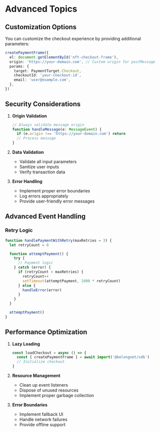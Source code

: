# Advanced Topics

## Customization Options

You can customize the checkout experience by providing additional parameters:

```ts
createPaymentFrame({
  el: document.getElementById('nft-checkout-frame'),
  origin: 'https://your-domain.com', // Custom origin for postMessage
  params: {
    target: PaymentTarget.Checkout,
    checkoutId: 'your-checkout-id',
    email: 'user@example.com',
  },
})
```

## Security Considerations

1. **Origin Validation**

   ```typescript
   // Always validate message origin
   function handleMessage(e: MessageEvent) {
     if (e.origin !== 'https://your-domain.com') return
     // Process message
   }
   ```

2. **Data Validation**

   - Validate all input parameters
   - Sanitize user inputs
   - Verify transaction data

3. **Error Handling**
   - Implement proper error boundaries
   - Log errors appropriately
   - Provide user-friendly error messages

## Advanced Event Handling

### Retry Logic

```typescript
function handlePaymentWithRetry(maxRetries = 3) {
  let retryCount = 0

  function attemptPayment() {
    try {
      // Payment logic
    } catch (error) {
      if (retryCount < maxRetries) {
        retryCount++
        setTimeout(attemptPayment, 1000 * retryCount)
      } else {
        handleError(error)
      }
    }
  }

  attemptPayment()
}
```

## Performance Optimization

1. **Lazy Loading**

   ```typescript
   const loadCheckout = async () => {
     const { createPaymentFrame } = await import('@belongnet/sdk')
     // Initialize checkout
   }
   ```

2. **Resource Management**

   - Clean up event listeners
   - Dispose of unused resources
   - Implement proper garbage collection

3. **Error Boundaries**
   - Implement fallback UI
   - Handle network failures
   - Provide offline support
